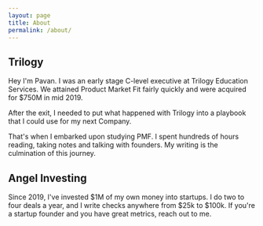 ```yaml
---
layout: page
title: About
permalink: /about/
---
```


## Trilogy

Hey I'm Pavan. I was an early stage C-level executive at Trilogy Education Services. We attained Product Market Fit fairly quickly and were acquired for $750M in mid 2019.

After the exit, I needed to put what happened with Trilogy into a playbook that I could use for my next Company.

That's when I embarked upon studying PMF. I spent hundreds of hours reading, taking notes and talking with founders. My writing is the culmination of this journey.

## Angel Investing 

Since 2019, I've invested $1M of my own money into startups. I do two to four deals a year, and I write checks anywhere from $25k to $100k. If you're a startup founder and you have great metrics, reach out to me. 
